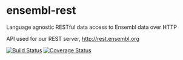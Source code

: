 ensembl-rest
============

Language agnostic RESTful data access to Ensembl data over HTTP

API used for our REST server, http://rest.ensembl.org



[![Build Status](https://travis-ci.org/Ensembl/ensembl-rest.png?branch=master)][travis]
[![Coverage Status](https://coveralls.io/repos/Ensembl/ensembl-rest/badge.png)][coveralls]

[travis]: https://travis-ci.org/Ensembl/ensembl-rest
[coveralls]: https://coveralls.io/r/Ensembl/ensembl-rest
